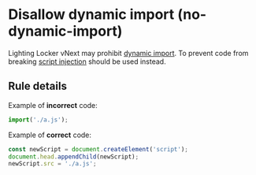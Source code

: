 # Disallow dynamic import (no-dynamic-import)

Lighting Locker vNext may prohibit [dynamic import](https://developer.mozilla.org/en-US/docs/Web/JavaScript/Reference/Statements/import#Dynamic_Imports). To prevent code from breaking
[script injection](https://developer.mozilla.org/en-US/docs/Web/API/HTMLScriptElement#Dynamically_importing_scripts) should be used instead.

## Rule details

Example of **incorrect** code:

```js
import('./a.js');
```

Example of **correct** code:

```js
const newScript = document.createElement('script');
document.head.appendChild(newScript);
newScript.src = './a.js';
```
